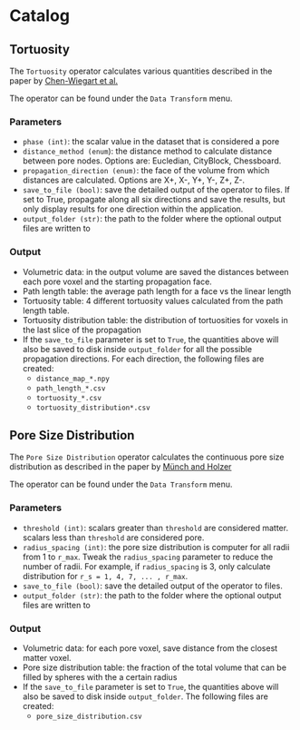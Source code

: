 # Catalog

## Tortuosity

The `Tortuosity` operator calculates various quantities described in the paper by [Chen-Wiegart et al.](https://doi.org/10.1016/j.jpowsour.2013.10.026)

The operator can be found under the `Data Transform` menu.

### Parameters
- `phase (int)`: the scalar value in the dataset that is considered a pore
- `distance_method (enum`): the distance method to calculate distance between pore nodes. Options are: Eucledian, CityBlock, Chessboard.
- `propagation_direction (enum)`: the face of the volume from which distances are calculated. Options are X+, X-, Y+, Y-, Z+, Z-.
- `save_to_file (bool)`: save the detailed output of the operator to files. If set to True, propagate along all six directions and save the results, but only display results for one direction within the application.
- `output_folder (str)`: the path to the folder where the optional output files are written to

### Output
- Volumetric data: in the output volume are saved the distances between each pore voxel and the starting propagation face.
- Path length table: the average path length for a face vs the linear length
- Tortuosity table: 4 different tortuosity values calculated from the path length table.
- Tortuosity distribution table: the distribution of tortuosities for voxels in the last slice of the propagation
- If the `save_to_file` parameter is set to `True`, the quantities above will also be saved to disk inside `output_folder` for all the possible propagation directions. For each direction, the following files are created:
    - `distance_map_*.npy`
    - `path_length_*.csv`
    - `tortuosity_*.csv`
    - `tortuosity_distribution*.csv`


## Pore Size Distribution

The `Pore Size Distribution` operator calculates the continuous pore size distribution as described in the paper by [Münch and Holzer](https://doi.org/10.1111/j.1551-2916.2008.02736.x)

The operator can be found under the `Data Transform` menu.

### Parameters
- `threshold (int)`: scalars greater than `threshold` are considered matter. scalars less than `threshold` are considered pore.
- `radius_spacing (int)`: the pore size distribution is computer for all radii from 1 to `r_max`. Tweak the `radius_spacing` parameter to reduce the number of radii. For example, if `radius_spacing` is 3, only calculate distribution for `r_s = 1, 4, 7, ... , r_max`.
- `save_to_file (bool)`: save the detailed output of the operator to files.
- `output_folder (str)`: the path to the folder where the optional output files are written to

### Output
- Volumetric data: for each pore voxel, save distance from the closest matter voxel.
- Pore size distribution table: the fraction of the total volume that can be filled by spheres with the a certain radius
- If the `save_to_file` parameter is set to `True`, the quantities above will also be saved to disk inside `output_folder`. The following files are created:
    - `pore_size_distribution.csv`
